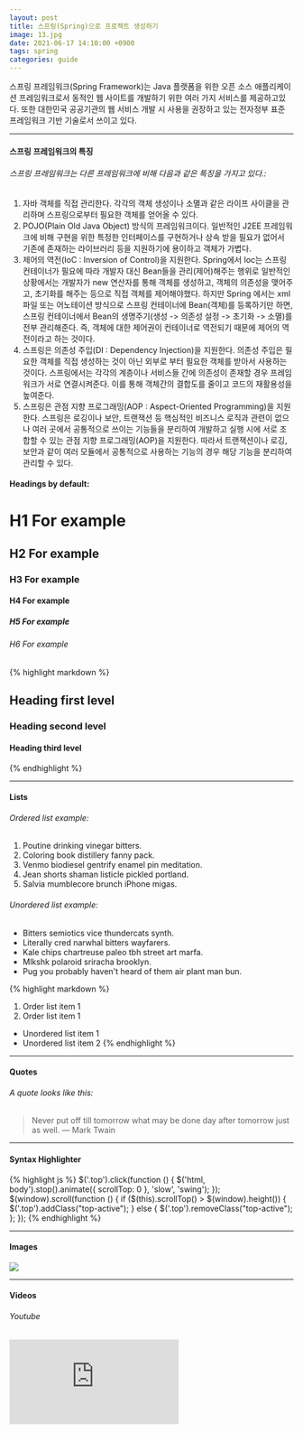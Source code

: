 ```yaml
---
layout: post
title: 스프링(Spring)으로 프로젝트 생성하기
image: 13.jpg
date: 2021-06-17 14:10:00 +0900
tags: spring
categories: guide
---
```

스프링 프레임워크(Spring Framework)는 Java 플랫폼을 위한 오픈 소스 애플리케이션 프레임워크로서 동적인 웹 사이트를 개발하기 위한 여러 가지 서비스를 제공하고있다. 또한 대한민국 공공기관의 웹 서비스 개발 시 사용을 권장하고 있는 전자정부 표준 프레임워크 기반 기술로서 쓰이고 있다.

***

#### 스프링 프레임워크의 특징

###### 스프링 프레임워크는 다른 프레임워크에 비해 다음과 같은 특징을 가지고 있다.:

1. 자바 객체를 직접 관리한다.
각각의 객체 생성이나 소멸과 같은 라이프 사이클을 관리하며 스프링으로부터 필요한 객체를 얻어올 수 있다.
2. POJO(Plain Old Java Object) 방식의 프레임워크이다. 
일반적인 J2EE 프레임워크에 비해 구현을 위한 특정한 인터페이스를 구현하거나 상속 받을 필요가 없어서 기존에 존재하는 라이브러리 등을 지원하기에 용이하고 객체가 가볍다.
3. 제어의 역전(IoC : Inversion of Control)을 지원한다. 
Spring에서 Ioc는 스프링 컨테이너가 필요에 따라 개발자 대신 Bean들을 관리(제어)해주는 행위로 일반적인 상황에서는 개발자가 new 연산자를 통해 객체를 생성하고, 객체의 의존성을 맺어주고, 초기화를 해주는 등으로 직접 객체를 제어해야했다. 하지만 Spring 에서는 xml파일 또는 어노테이션 방식으로 스프링 컨테이너에 Bean(객체)를 등록하기만 하면, 스프링 컨테이너에서 Bean의 생명주기(생성 -> 의존성 설정 -> 초기화 -> 소멸)를 전부 관리해준다. 즉, 객체에 대한 제어권이 컨테이너로 역전되기 때문에 제어의 역전이라고 하는 것이다.
4. 스프링은 의존성 주입(DI : Dependency Injection)을 지원한다.
의존성 주입은 필요한 객체를 직접 생성하는 것이 아닌 외부로 부터 필요한 객체를 받아서 사용하는 것이다. 스프링에서는 각각의 계층이나 서비스들 간에 의존성이 존재할 경우 프레임워크가 서로 연결시켜준다. 이를 통해 객체간의 결합도를 줄이고 코드의 재활용성을 높여준다.
5. 스프링은 관점 지향 프로그래밍(AOP : Aspect-Oriented Programming)을 지원한다. 
스프링은 로깅이나 보안, 트랜잭션 등 핵심적인 비즈니스 로직과 관련이 없으나 여러 곳에서 공통적으로 쓰이는 기능들을 분리하여 개발하고 실행 시에 서로 조합할 수 있는 관점 지향 프로그래밍(AOP)을 지원한다. 따라서 트랜잭션이나 로깅, 보안과 같이 여러 모듈에서 공통적으로 사용하는 기능의 경우 해당 기능을 분리하여 관리할 수 있다.

#### Headings by default:

# H1 For example
## H2 For example
### H3 For example
#### H4 For example
##### H5 For example
###### H6 For example

{% highlight markdown %}
## Heading first level
### Heading second level
#### Heading third level
{% endhighlight %}

***

#### Lists

###### Ordered list example:

1. Poutine drinking vinegar bitters.
2. Coloring book distillery fanny pack.
3. Venmo biodiesel gentrify enamel pin meditation.
4. Jean shorts shaman listicle pickled portland.
5. Salvia mumblecore brunch iPhone migas.

###### Unordered list example:

* Bitters semiotics vice thundercats synth.
* Literally cred narwhal bitters wayfarers.
* Kale chips chartreuse paleo tbh street art marfa.
* Mlkshk polaroid sriracha brooklyn.
* Pug you probably haven't heard of them air plant man bun.

{% highlight markdown %}
1. Order list item 1
2. Order list item 1

* Unordered list item 1
* Unordered list item 2
{% endhighlight %}

***

#### Quotes

###### A quote looks like this:

> Never put off till tomorrow what may be done day after tomorrow just as well. — Mark Twain

***

#### Syntax Highlighter

{% highlight js %}
  $('.top').click(function () {
    $('html, body').stop().animate({ scrollTop: 0 }, 'slow', 'swing');
  });
  $(window).scroll(function () {
    if ($(this).scrollTop() > $(window).height()) {
      $('.top').addClass("top-active");
    } else {
      $('.top').removeClass("top-active");
    };
  });
{% endhighlight %}

***

#### Images

![]({{site.baseurl}}/images/2.jpg)

***

#### Videos

###### Youtube

<iframe src="https://www.youtube.com/embed/iWowJBRMtpc" frameborder="0" allowfullscreen></iframe>
